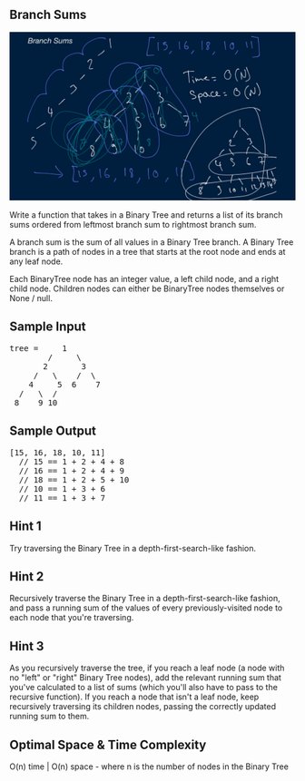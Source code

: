 ## Branch Sums

![](./branch_sum.PNG)

  Write a function that takes in a Binary Tree and returns a list of its branch
  sums ordered from leftmost branch sum to rightmost branch sum.

  A branch sum is the sum of all values in a Binary Tree branch. A Binary Tree
  branch is a path of nodes in a tree that starts at the root node and ends at
  any leaf node.

  Each BinaryTree node has an integer value, a
  left child node, and a right child node. Children
  nodes can either be BinaryTree nodes themselves or
  None / null.

## Sample Input

<pre>
tree =     1
        /     \
       2       3
     /   \    /  \
    4     5  6    7
  /   \  /
 8    9 10
</pre>

## Sample Output

<pre>
[15, 16, 18, 10, 11]
  // 15 == 1 + 2 + 4 + 8
  // 16 == 1 + 2 + 4 + 9
  // 18 == 1 + 2 + 5 + 10
  // 10 == 1 + 3 + 6
  // 11 == 1 + 3 + 7
</pre>

## Hint 1

Try traversing the Binary Tree in a depth-first-search-like fashion.

## Hint 2

Recursively traverse the Binary Tree in a depth-first-search-like fashion, and pass a running sum of the values of every previously-visited node to each node that you're traversing.

## Hint 3

As you recursively traverse the tree, if you reach a leaf node (a node with no "left" or "right" Binary Tree nodes), add the relevant running sum that you've calculated to a list of sums (which you'll also have to pass to the recursive function). If you reach a node that isn't a leaf node, keep recursively traversing its children nodes, passing the correctly updated running sum to them.

## Optimal Space & Time Complexity

O(n) time | O(n) space - where n is the number of nodes in the Binary Tree
